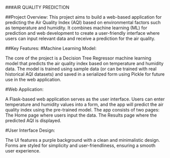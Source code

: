 ###AIR QUALITY PREDICTION

##Project Overview:
This project aims to build a web-based application for predicting the Air Quality Index (AQI) based on environmental factors such as temperature and humidity. It combines machine learning (ML) for prediction and web development to create a user-friendly interface where users can input relevant data and receive a prediction for the air quality.

##Key Features:
#Machine Learning Model:

The core of the project is a Decision Tree Regressor machine learning model that predicts the air quality index based on temperature and humidity data.
The model is trained using sample data (or can be trained with real historical AQI datasets) and saved in a serialized form using Pickle for future use in the web application.

#Web Application:

A Flask-based web application serves as the user interface.
Users can enter temperature and humidity values into a form, and the app will predict the air quality index using the pre-trained model.
The app consists of two pages:
The Home page where users input the data.
The Results page where the predicted AQI is displayed.

#User Interface Design:

The UI features a purple background with a clean and minimalistic design.
Forms are styled for simplicity and user-friendliness, ensuring a smooth user experience.
